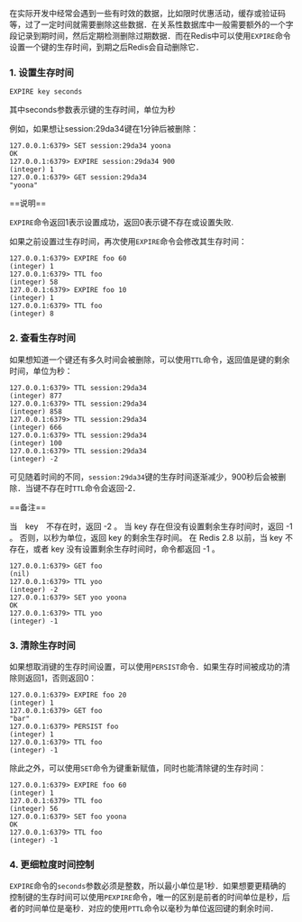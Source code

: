 在实际开发中经常会遇到一些有时效的数据，比如限时优惠活动，缓存或验证码等，过了一定时间就需要删除这些数据．在关系性数据库中一般需要额外的一个字段记录到期时间，然后定期检测删除过期数据．而在Redis中可以使用`EXPIRE`命令设置一个键的生存时间，到期之后Redis会自动删除它．

### 1. 设置生存时间

```
EXPIRE key seconds
```
其中seconds参数表示键的生存时间，单位为秒

例如，如果想让session:29da34键在1分钟后被删除：
```
127.0.0.1:6379> SET session:29da34 yoona
OK
127.0.0.1:6379> EXPIRE session:29da34 900
(integer) 1
127.0.0.1:6379> GET session:29da34
"yoona"
```
==说明==

`EXPIRE`命令返回1表示设置成功，返回0表示键不存在或设置失败.

如果之前设置过生存时间，再次使用`EXPIRE`命令会修改其生存时间：
```
127.0.0.1:6379> EXPIRE foo 60
(integer) 1
127.0.0.1:6379> TTL foo
(integer) 58
127.0.0.1:6379> EXPIRE foo 10
(integer) 1
127.0.0.1:6379> TTL foo
(integer) 8

```

### 2. 查看生存时间

如果想知道一个键还有多久时间会被删除，可以使用`TTL`命令，返回值是键的剩余时间，单位为秒：
```
127.0.0.1:6379> TTL session:29da34
(integer) 877
127.0.0.1:6379> TTL session:29da34
(integer) 858
127.0.0.1:6379> TTL session:29da34
(integer) 666
127.0.0.1:6379> TTL session:29da34
(integer) 100
127.0.0.1:6379> TTL session:29da34
(integer) -2

```
可见随着时间的不同，`session:29da34`键的生存时间逐渐减少，900秒后会被删除．当键不存在时`TTL`命令会返回-2．

==备注==

当　key　不存在时，返回 -2 。 当 key 存在但没有设置剩余生存时间时，返回 -1 。 否则，以秒为单位，返回 key 的剩余生存时间。
在 Redis 2.8 以前，当 key 不存在，或者 key 没有设置剩余生存时间时，命令都返回 -1 。
```
127.0.0.1:6379> GET foo
(nil)
127.0.0.1:6379> TTL yoo
(integer) -2
127.0.0.1:6379> SET yoo yoona
OK
127.0.0.1:6379> TTL yoo
(integer) -1
```

### 3. 清除生存时间

如果想取消键的生存时间设置，可以使用`PERSIST`命令．如果生存时间被成功的清除则返回1，否则返回0：
```
127.0.0.1:6379> EXPIRE foo 20
(integer) 1
127.0.0.1:6379> GET foo
"bar"
127.0.0.1:6379> PERSIST foo
(integer) 1
127.0.0.1:6379> TTL foo
(integer) -1
```
除此之外，可以使用`SET`命令为键重新赋值，同时也能清除键的生存时间：
```
127.0.0.1:6379> EXPIRE foo 60
(integer) 1
127.0.0.1:6379> TTL foo
(integer) 56
127.0.0.1:6379> SET foo yoona
OK
127.0.0.1:6379> TTL foo
(integer) -1
```

### 4. 更细粒度时间控制

`EXPIRE`命令的`seconds`参数必须是整数，所以最小单位是1秒．如果想要更精确的控制键的生存时间可以使用`PEXPIRE`命令，唯一的区别是前者的时间单位是秒，后者的时间单位是毫秒．对应的使用`PTTL`命令以毫秒为单位返回键的剩余时间．

